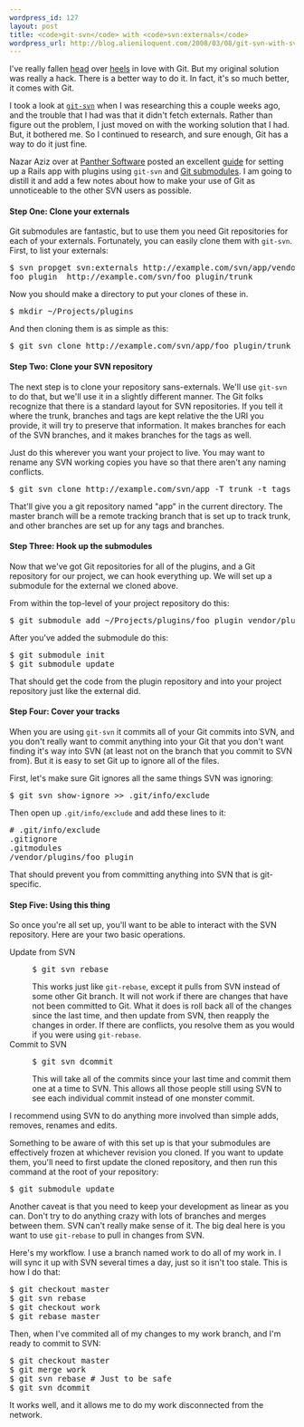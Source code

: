 ```yaml
--- 
wordpress_id: 127
layout: post
title: <code>git-svn</code> with <code>svn:externals</code>
wordpress_url: http://blog.alieniloquent.com/2008/03/08/git-svn-with-svnexternals/
---
```

I've really fallen <a href="http://blog.alieniloquent.com/2008/02/20/svn-git-awesome/">head</a> over <a href="http://blog.alieniloquent.com/2008/02/22/svn-git-1-still-awesome/">heels</a> in love with Git. But my original solution was really a hack. There is a better way to do it. In fact, it's so much better, it comes with Git.

I took a look at <a href="http://www.kernel.org/pub/software/scm/git/docs/git-svn.html"><code>git-svn</code></a> when I was researching this a couple weeks ago, and the trouble that I had was that it didn't fetch externals. Rather than figure out the problem, I just moved on with the working solution that I had. But, it bothered me. So I continued to research, and sure enough, Git has a way to do it just fine.

Nazar Aziz over at <a href="http://panthersoftware.com">Panther Software</a> posted an excellent <a href="http://panthersoftware.com/articles/view/3/svn-s-svn-externals-to-git-s-submodule-for-rails-plugins">guide</a> for setting up a Rails app with plugins using <code>git-svn</code> and <a href="http://www.kernel.org/pub/software/scm/git/docs/user-manual.html#submodules">Git submodules</a>. I am going to distill it and add a few notes about how to make your use of Git as unnoticeable to the other SVN users as possible.

<h4>Step One: Clone your externals</h4>
Git submodules are fantastic, but to use them you need Git repositories for each of your externals. Fortunately, you can easily clone them with <code>git-svn</code>. First, to list your externals:

<pre class="code">$ svn propget svn:externals http://example.com/svn/app/vendor/plugins
foo_plugin  http://example.com/svn/foo_plugin/trunk</pre>

Now you should make a directory to put your clones of these in.

<pre class="code">$ mkdir ~/Projects/plugins</pre>

And then cloning them is as simple as this:

<pre class="code">$ git svn clone http://example.com/svn/app/foo_plugin/trunk ~/Projects/plugins/foo_plugin</pre>

<h4>Step Two: Clone your SVN repository</h4>

The next step is to clone your repository sans-externals. We'll use <code>git-svn</code> to do that, but we'll use it in a slightly different manner. The Git folks recognize that there is a standard layout for SVN repositories. If you tell it where the trunk, branches and tags are kept relative the the URI you provide, it will try to preserve that information. It makes branches for each of the SVN branches, and it makes branches for the tags as well.

Just do this wherever you want your project to live. You may want to rename any SVN working copies you have so that there aren't any naming conflicts.

<pre class="code">$ git svn clone http://example.com/svn/app -T trunk -t tags -b branches</pre>

That'll give you a git repository named "app" in the current directory. The master branch will be a remote tracking branch that is set up to track trunk, and other branches are set up for any tags and branches.

<h4>Step Three: Hook up the submodules</h4>

Now that we've got Git repositories for all of the plugins, and a Git repository for our project, we can hook everything up. We will set up a submodule for the external we cloned above.

From within the top-level of your project repository do this:

<pre class="code">$ git submodule add ~/Projects/plugins/foo_plugin vendor/plugins/foo_plugin</pre>

After you've added the submodule do this:

<pre class="code">$ git submodule init
$ git submodule update</pre>

That should get the code from the plugin repository and into your project repository just like the external did.

<h4>Step Four: Cover your tracks</h4>

When you are using <code>git-svn</code> it commits all of your Git commits into SVN, and you don't really want to commit anything into your Git that you don't want finding it's way into SVN (at least not on the branch that you commit to SVN from). But it is easy to set Git up to ignore all of the files.

First, let's make sure Git ignores all the same things SVN was ignoring:

<pre class="code">$ git svn show-ignore >> .git/info/exclude</pre>

Then open up <code>.git/info/exclude</code> and add these lines to it:

<pre class="code"># .git/info/exclude
.gitignore
.gitmodules
/vendor/plugins/foo_plugin</pre>

That should prevent you from committing anything into SVN that is git-specific.

<h4>Step Five: Using this thing</h4>

So once you're all set up, you'll want to be able to interact with the SVN repository. Here are your two basic operations.

<dl>
  <dt>Update from SVN</dt>
  <dd>
    <pre class="code">$ git svn rebase</pre>
    This works just like <code>git-rebase</code>, except it pulls from SVN instead of some other Git branch. It will not work if there are changes that have not been committed to Git. What it does is roll back all of the changes since the last time, and then update from SVN, then reapply the changes in order. If there are conflicts, you resolve them as you would if you were using <code>git-rebase</code>.
  </dd>

  <dt>Commit to SVN</dt>
  <dd>
    <pre class="code">$ git svn dcommit</pre>
    This will take all of the commits since your last time and commit them one at a time to SVN. This allows all those people still using SVN to see each individual commit instead of one monster commit.
  </dd>
</dl>

I recommend using SVN to do anything more involved than simple adds, removes, renames and edits.

Something to be aware of with this set up is that your submodules are effectively frozen at whichever revision you cloned. If you want to update them, you'll need to first update the cloned repository, and then run this command at the root of your repository:

<pre class="code">$ git submodule update</pre>

Another caveat is that you need to keep your development as linear as you can. Don't try to do anything crazy with lots of branches and merges between them. SVN can't really make sense of it. The big deal here is you want to use <code>git-rebase</code> to pull in changes from SVN.

Here's my workflow. I use a branch named work to do all of my work in. I will sync it up with SVN several times a day, just so it isn't too stale. This is how I do that:

<pre class="code">$ git checkout master
$ git svn rebase
$ git checkout work
$ git rebase master</pre>

Then, when I've commited all of my changes to my work branch, and I'm ready to commit to SVN:

<pre class="code">$ git checkout master
$ git merge work
$ git svn rebase # Just to be safe
$ git svn dcommit</pre>

It works well, and it allows me to do my work disconnected from the network.

